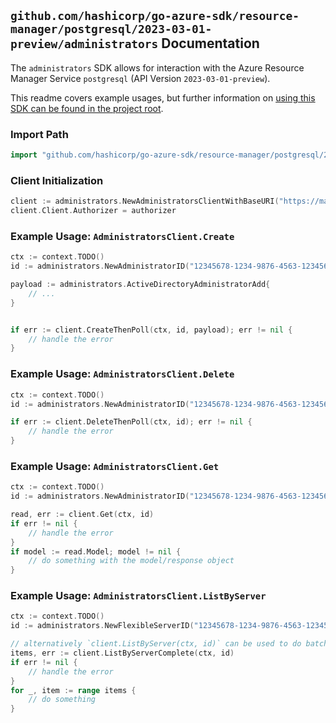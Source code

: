 
## `github.com/hashicorp/go-azure-sdk/resource-manager/postgresql/2023-03-01-preview/administrators` Documentation

The `administrators` SDK allows for interaction with the Azure Resource Manager Service `postgresql` (API Version `2023-03-01-preview`).

This readme covers example usages, but further information on [using this SDK can be found in the project root](https://github.com/hashicorp/go-azure-sdk/tree/main/docs).

### Import Path

```go
import "github.com/hashicorp/go-azure-sdk/resource-manager/postgresql/2023-03-01-preview/administrators"
```


### Client Initialization

```go
client := administrators.NewAdministratorsClientWithBaseURI("https://management.azure.com")
client.Client.Authorizer = authorizer
```


### Example Usage: `AdministratorsClient.Create`

```go
ctx := context.TODO()
id := administrators.NewAdministratorID("12345678-1234-9876-4563-123456789012", "example-resource-group", "flexibleServerValue", "objectIdValue")

payload := administrators.ActiveDirectoryAdministratorAdd{
	// ...
}


if err := client.CreateThenPoll(ctx, id, payload); err != nil {
	// handle the error
}
```


### Example Usage: `AdministratorsClient.Delete`

```go
ctx := context.TODO()
id := administrators.NewAdministratorID("12345678-1234-9876-4563-123456789012", "example-resource-group", "flexibleServerValue", "objectIdValue")

if err := client.DeleteThenPoll(ctx, id); err != nil {
	// handle the error
}
```


### Example Usage: `AdministratorsClient.Get`

```go
ctx := context.TODO()
id := administrators.NewAdministratorID("12345678-1234-9876-4563-123456789012", "example-resource-group", "flexibleServerValue", "objectIdValue")

read, err := client.Get(ctx, id)
if err != nil {
	// handle the error
}
if model := read.Model; model != nil {
	// do something with the model/response object
}
```


### Example Usage: `AdministratorsClient.ListByServer`

```go
ctx := context.TODO()
id := administrators.NewFlexibleServerID("12345678-1234-9876-4563-123456789012", "example-resource-group", "flexibleServerValue")

// alternatively `client.ListByServer(ctx, id)` can be used to do batched pagination
items, err := client.ListByServerComplete(ctx, id)
if err != nil {
	// handle the error
}
for _, item := range items {
	// do something
}
```
